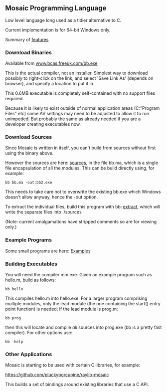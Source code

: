 ## Mosaic Programming Language

Low level language long used as a tidier alternative to C.

Current implementation is for 64-bit Windows only.

Summary of [features](../mfeatures.md)

### Download Binaries

Available from www.bcas.freeuk.com/bb.exe

This is the actual compiler, not an installer. Simplest way to download possibly to right-click on the link, and select 'Save Link As' (depends on browser), and specify a location to put it in.

This 0.6MB executable is completely self-contained with no support files required.

Because it is likely to exist outside of normal application areas (C:\"Program Files" etc) some AV settings may need to be adjusted to allow it to run unimpeded. But probably the same as already needed if you are a developer creating executables now.

### Download Sources

Since Mosaic is written in itself, you can't build from sources without first using the binary above.

However the sources are here: [sources](../sources), in the file bb.ma, which is a single file encapsulation of all the modules. This can be build directly using, for example:

    bb bb.ma -out:bb2.exe

This needs to take care not to overwrite the existing bb.exe which Windows doesn't allow anyway, hence the -out option.

To extract the individual files, build this program with bb: [extract](../Examples/extract.m), which will write the separate files into ./sources

(Note: current amalgamations have stripped comments so are for viewing only.)

### Example Programs

Some small programs are here: [Examples](../Examples)

### Building Executables

You will need the compiler mm.exe. Given an example program such as hello.m, build as follows:

    bb hello

This compiles hello.m into hello.exe. For a larger program comprising multiple modules, only the lead module (the one containing the start() entry point function) is needed; if the lead module is prog.m:

    bb prog

then this will locate and compile *all* sources into prog.exe (bb is a pretty fast compiler). For other options use:

    bb -help

### Other Applications

Mosaic is starting to be used with certain C libraries, for example:

https://github.com/pluckyporcupine/raylib-mosaic

This builds a set of bindings around existing libraries that use a C API.
